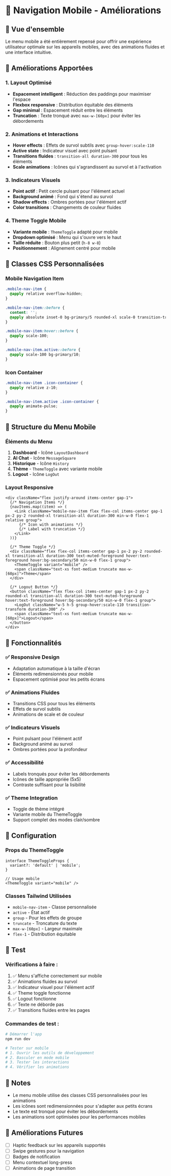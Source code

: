 # 📱 Navigation Mobile - Améliorations

## 🎯 Vue d'ensemble

Le menu mobile a été entièrement repensé pour offrir une expérience utilisateur optimale sur les appareils mobiles, avec des animations fluides et une interface intuitive.

## 🚀 Améliorations Apportées

### 1. **Layout Optimisé**
- **Espacement intelligent** : Réduction des paddings pour maximiser l'espace
- **Flexbox responsive** : Distribution équitable des éléments
- **Gap minimal** : Espacement réduit entre les éléments
- **Truncation** : Texte tronqué avec `max-w-[60px]` pour éviter les débordements

### 2. **Animations et Interactions**
- **Hover effects** : Effets de survol subtils avec `group-hover:scale-110`
- **Active state** : Indicateur visuel avec point pulsant
- **Transitions fluides** : `transition-all duration-300` pour tous les éléments
- **Scale animations** : Icônes qui s'agrandissent au survol et à l'activation

### 3. **Indicateurs Visuels**
- **Point actif** : Petit cercle pulsant pour l'élément actuel
- **Background animé** : Fond qui s'étend au survol
- **Shadow effects** : Ombres portées pour l'élément actif
- **Color transitions** : Changements de couleur fluides

### 4. **Theme Toggle Mobile**
- **Variante mobile** : `ThemeToggle` adapté pour mobile
- **Dropdown optimisé** : Menu qui s'ouvre vers le haut
- **Taille réduite** : Bouton plus petit (`h-8 w-8`)
- **Positionnement** : Alignement centré pour mobile

## 🎨 Classes CSS Personnalisées

### Mobile Navigation Item
```css
.mobile-nav-item {
  @apply relative overflow-hidden;
}

.mobile-nav-item::before {
  content: '';
  @apply absolute inset-0 bg-primary/5 rounded-xl scale-0 transition-transform duration-300;
}

.mobile-nav-item:hover::before {
  @apply scale-100;
}

.mobile-nav-item.active::before {
  @apply scale-100 bg-primary/10;
}
```

### Icon Container
```css
.mobile-nav-item .icon-container {
  @apply relative z-10;
}

.mobile-nav-item.active .icon-container {
  @apply animate-pulse;
}
```

## 📱 Structure du Menu Mobile

### Éléments du Menu
1. **Dashboard** - Icône `LayoutDashboard`
2. **AI Chat** - Icône `MessageSquare`  
3. **Historique** - Icône `History`
4. **Thème** - `ThemeToggle` avec variante mobile
5. **Logout** - Icône `LogOut`

### Layout Responsive
```tsx
<div className="flex justify-around items-center gap-1">
  {/* Navigation Items */}
  {navItems.map((item) => (
    <Link className="mobile-nav-item flex flex-col items-center gap-1 px-2 py-2 rounded-xl transition-all duration-300 min-w-0 flex-1 relative group">
      {/* Icon with animations */}
      {/* Label with truncation */}
    </Link>
  ))}
  
  {/* Theme Toggle */}
  <div className="flex flex-col items-center gap-1 px-2 py-2 rounded-xl transition-all duration-300 text-muted-foreground hover:text-foreground hover:bg-secondary/50 min-w-0 flex-1 group">
    <ThemeToggle variant="mobile" />
    <span className="text-xs font-medium truncate max-w-[60px]">Thème</span>
  </div>
  
  {/* Logout Button */}
  <button className="flex flex-col items-center gap-1 px-2 py-2 rounded-xl transition-all duration-300 text-muted-foreground hover:text-foreground hover:bg-secondary/50 min-w-0 flex-1 group">
    <LogOut className="w-5 h-5 group-hover:scale-110 transition-transform duration-300" />
    <span className="text-xs font-medium truncate max-w-[60px]">Logout</span>
  </button>
</div>
```

## 🎯 Fonctionnalités

### ✅ **Responsive Design**
- Adaptation automatique à la taille d'écran
- Éléments redimensionnés pour mobile
- Espacement optimisé pour les petits écrans

### ✅ **Animations Fluides**
- Transitions CSS pour tous les éléments
- Effets de survol subtils
- Animations de scale et de couleur

### ✅ **Indicateurs Visuels**
- Point pulsant pour l'élément actif
- Background animé au survol
- Ombres portées pour la profondeur

### ✅ **Accessibilité**
- Labels tronqués pour éviter les débordements
- Icônes de taille appropriée (5x5)
- Contraste suffisant pour la lisibilité

### ✅ **Theme Integration**
- Toggle de thème intégré
- Variante mobile du ThemeToggle
- Support complet des modes clair/sombre

## 🔧 Configuration

### Props du ThemeToggle
```tsx
interface ThemeToggleProps {
  variant?: 'default' | 'mobile';
}

// Usage mobile
<ThemeToggle variant="mobile" />
```

### Classes Tailwind Utilisées
- `mobile-nav-item` - Classe personnalisée
- `active` - État actif
- `group` - Pour les effets de groupe
- `truncate` - Troncature du texte
- `max-w-[60px]` - Largeur maximale
- `flex-1` - Distribution équitable

## 🧪 Test

### Vérifications à faire :
1. ✅ Menu s'affiche correctement sur mobile
2. ✅ Animations fluides au survol
3. ✅ Indicateur visuel pour l'élément actif
4. ✅ Theme toggle fonctionne
5. ✅ Logout fonctionne
6. ✅ Texte ne déborde pas
7. ✅ Transitions fluides entre les pages

### Commandes de test :
```bash
# Démarrer l'app
npm run dev

# Tester sur mobile
# 1. Ouvrir les outils de développement
# 2. Basculer en mode mobile
# 3. Tester les interactions
# 4. Vérifier les animations
```

## 📝 Notes

- Le menu mobile utilise des classes CSS personnalisées pour les animations
- Les icônes sont redimensionnées pour s'adapter aux petits écrans
- Le texte est tronqué pour éviter les débordements
- Les animations sont optimisées pour les performances mobiles

## 🔮 Améliorations Futures

- [ ] Haptic feedback sur les appareils supportés
- [ ] Swipe gestures pour la navigation
- [ ] Badges de notification
- [ ] Menu contextuel long-press
- [ ] Animations de page transition
